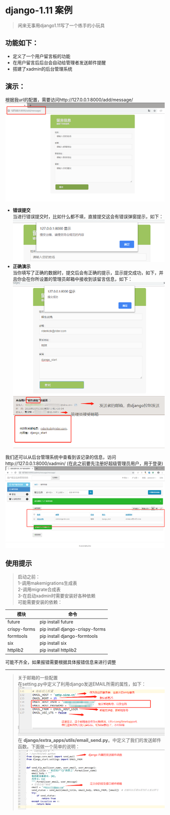 # django-1.11 案例
> 闲来无事用django1.11写了一个练手的小玩具 

## 功能如下：
- 定义了一个用户留言板的功能
- 在用户留言后后台会自动给管理者发送邮件提醒
- 搭建了xadmin的后台管理系统  
  
## 演示：
根据我url的配置，需要访问http://127.0.0.1:8000/add/message/  
![image](https://github.com/callmehero/Django_text/blob/master/readme_material/view.png)  
- **错误提交**  
当进行错误提交时，比如什么都不填，直接提交这会有错误弹窗提示，如下：  
![image](https://github.com/callmehero/Django_text/blob/master/readme_material/error_tip.png)  
- **正确演示**  
当你填写了正确的数据时，提交后会有正确的提示，显示提交成功，如下，并且你会在你所设置的管理员邮箱中接收到该留言信息，如下：  
![image](https://github.com/callmehero/Django_text/blob/master/readme_material/success_tip.png)
![image](https://github.com/callmehero/Django_text/blob/master/readme_material/receive_message.png)

我们还可以从后台管理系统中查看到该记录的信息，访问http://127.0.0.1:8000/xadmin/ (在此之前要先注册好超级管理员用户，用于登录)  
![image](https://github.com/callmehero/Django_text/blob/master/readme_material/message_info.png)

## **使用提示**  
> 启动之前：  
1-调用makemigrations生成表   
2-调用migrate合成表  
3-在启动xadmin时需要安装好各种依赖  
可能需要安装的依赖：

模块 | 命令
---|---
future | pip install future
crispy-forms | pip install django-crispy-forms
formtools | pip install django-formtools  
six | pip install six
httplib2 | pip install httplib2  
可能不齐全，如果报错需要根据具体报错信息来进行调整
  
---  
> 关于邮箱的一些配置  
在setting.py中定义了利用django发送EMAIL所需的属性，如下：  
![image](https://github.com/callmehero/Django_text/blob/master/readme_material/setting_email.png)  
在 **django/extra_apps/utils/email_send.py**。中定义了我们的发送邮件函数。下面做一个简单的说明：  
![image](https://github.com/callmehero/Django_text/blob/master/readme_material/email_send.png)
